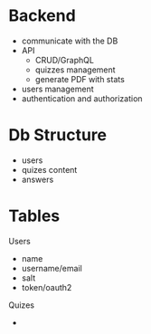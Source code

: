 # Backend

- communicate with the DB
- API
  - CRUD/GraphQL
  - quizzes management
  - generate PDF with stats
- users management
- authentication and authorization

# Db Structure

- users
- quizes content
- answers

# Tables

Users

- name
- username/email
- salt
- token/oauth2

Quizes

-

